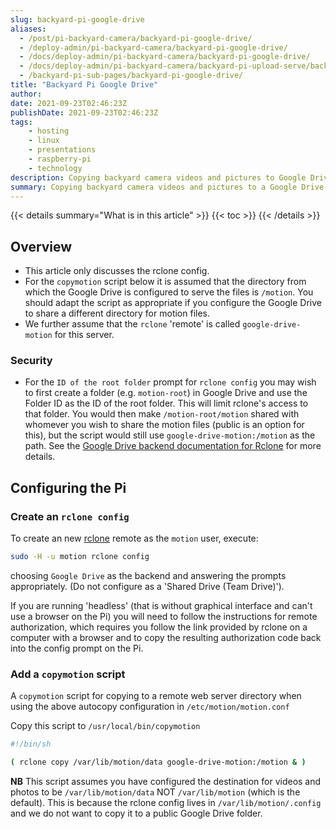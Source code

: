 ```yaml
---
slug: backyard-pi-google-drive
aliases:
  - /post/pi-backyard-camera/backyard-pi-google-drive/
  - /deploy-admin/pi-backyard-camera/backyard-pi-google-drive/
  - /docs/deploy-admin/pi-backyard-camera/backyard-pi-google-drive/
  - /docs/deploy-admin/pi-backyard-camera/backyard-pi-upload-serve/backyard-pi-google-drive/
  - /backyard-pi-sub-pages/backyard-pi-google-drive/
title: "Backyard Pi Google Drive"
author:
date: 2021-09-23T02:46:23Z
publishDate: 2021-09-23T02:46:23Z
tags:
    - hosting
    - linux
    - presentations
    - raspberry-pi
    - technology
description: Copying backyard camera videos and pictures to Google Drive using rclone
summary: Copying backyard camera videos and pictures to a Google Drive using rclone
---
```


{{< details summary="What is in this article" >}}
{{< toc >}}
{{< /details >}}

## Overview

* This article only discusses the rclone config.
* For the ``copymotion`` script below it is assumed that the directory from which the Google Drive is configured to serve the files is ``/motion``.  You should adapt the script as appropriate if you configure the Google Drive to share a different directory for motion files.
* We further assume that the ``rclone`` 'remote' is called ``google-drive-motion`` for this server.

### Security

* For the ``ID of the root folder`` prompt for ``rclone config`` you may wish to first create a folder (e.g. ``motion-root``) in Google Drive and use the Folder ID as the ID of the root folder. This will limit rclone's access to that folder. You would then make ``/motion-root/motion`` shared with whomever you wish to share the motion files (public is an option for this), but the script would still use ``google-drive-motion:/motion`` as the path. See the [Google Drive backend documentation for Rclone](https://rclone.org/drive/#root-folder-id) for more details.

## Configuring the Pi

### Create an ``rclone config``

To create an new [rclone](https://rclone.org) remote as the ``motion`` user, execute:

```bash
sudo -H -u motion rclone config
```

choosing ``Google Drive`` as the backend and answering the prompts appropriately. (Do not configure as a 'Shared Drive (Team Drive)').

If you are running 'headless' (that is without graphical interface and can't use a browser on the Pi) you will need to follow the instructions for remote authorization, which requires you follow the link provided by rclone on a computer with a browser and to copy the resulting authorization code back into the config prompt on the Pi.

### Add a ``copymotion`` script

A ``copymotion`` script for copying to a remote web server directory when using the above autocopy configuration in ``/etc/motion/motion.conf``

Copy this script to ``/usr/local/bin/copymotion``

```bash
#!/bin/sh

( rclone copy /var/lib/motion/data google-drive-motion:/motion & )
```

**NB** This script assumes you have configured the destination for videos and photos to be ``/var/lib/motion/data`` NOT ``/var/lib/motion`` (which is the default). This is because the rclone config lives in ``/var/lib/motion/.config`` and we do not want to copy it to a public Google Drive folder.
